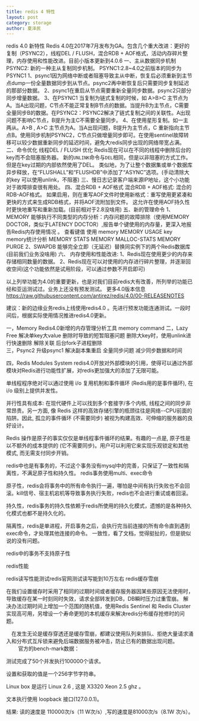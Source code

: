 ```yaml
---
title: redis 4 特性
layout: post
category: storage
author: 夏泽民
---
```

redis 4.0 新特性
Redis 4.0在2017年7月发布为GA。包含几个重大改进：更好的复制（PSYNC2），线程DEL / FLUSH，混合RDB + AOF格式，活动内存碎片整理，内存使用和性能改进。目前小版本更新到4.0.6
一、主从数据同步机制
PSYNC2: 新的一种主从复制同步机制。
PSYNC1:2.8~4.0之前版本的同步为PSYNC1
1、psync1因为网络中断或者阻塞导致主从中断，恢复后必须重新到主节点dump一份全量数据同步到从节点。psync2再中断恢复后只需要同步复制延迟的那部分数据。
2、psync1在重启从节点需要重新全量同步数据。psync2只部分同步增量数据。
3、在PSYNC1 当复制为链式复制的时候，如 A>B>C 主节点为A。当A出现问题，C节点不能正常复制B节点的数据。当提升B为主节点，C需要全量同步B的数据。在PSYNC2：PSYNC2解决了链式复制之间的关联性。A出现问题不影响C节点，B提升为主C不需要全量同步。
4、在使用星形复制。如一主两从。A>B , A>C  主节点为A。当A出现问题，B提升为主节点，C 重新指向主节点B。使用同步机制PSYNC2，C节点只做增量同步即可。在使用sentinel故障转移可以较少数据重新同步的延迟时间，避免大redis同步出现的网络带宽占满。
二、命令优化
线程DEL / FLUSH 优化
Redis现在可以在不同的线程中删除后台的key而不会阻塞服务器。 新的`UNLINK`命令与`DEL`相同，但是以非阻塞的方式工作。但是在key过期的内部依然使用了DEL。 类似地，为了让整个数据集或单个数据库异步释放，在“FLUSHALL”和“FLUSHDB”中添加了“ASYNC”选项。(手动清除大的key 可以使用unlink，不阻塞)
三、慢日志记录客户端来源IP地址，这个小功能对于故障排查很有用处。
四、混合RDB + AOF格式
混合RDB + AOF格式: 混合的RDB-AOF格式。 如果启用，则在重写AOF文件时使用新格式：重写使用更紧凑和更快的方式来生成RDB格式，并将AOF流附加到文件。 这允许在使用AOF持久性时更快地重写和重新加载。(目前相对于2.8没啥用)
五、新的管理命令
1、MEMORY 能够执行不同类型的内存分析：内存问题的故障排除（使用MEMORY DOCTOR，类似于LATENCY DOCTOR）,报告单个键使用的内存量，更深入地报告Redis内存使用情况 。
查看键值 使用 memory MEMORY USAGE key
memory统计分析 MEMORY STATS
MEMORY MALLOC-STATS
MEMORY PURGE
2、SWAPDB 能够完全立即（无延迟）替换同实例下的两个Redis数据库(目前我们业务没啥用)
六、
内存使用和性能改进:
1、Redis现在使用更少的内存来存储相同数量的数据。
2、Redis现在可以对使用的内存进行碎片整理，并逐渐回收空间(这个功能依然是试用阶段，可以通过参数不开启即可)
 
以上列举功能为4.0的重要更新，也是对我们目前redis大有改善，所列举的功能已经和亚运测试过。业务上还没有预发测试。
更多4.0版本信息 https://raw.githubusercontent.com/antirez/redis/4.0/00-RELEASENOTES
 
建议：新的边缘业务redis上线使用redis4.0 。先进行预发功能连通测试。一段时间后，根据实际使用情况推进redis4.0更新。
<!-- more -->
一，Memory
Redis4.0新增的内存管理分析工具 memory command
二，Lazy Free
解决单key大value 删除时导致的短暂阻塞问题 删除大key时，使用unlink进行快速删除 解除关联 后台fork子进程删除   
三，Psync2
升级psync1 解决副本集重启 全量同步问题 减少同步数据和时间

四，Redis Modules System
redis4.0开放对外部模块的引用，使得可以通过外部模块对Redis进行功能性扩展，对redis更加强大的添加了无限可能。

单线程程序绝对可以通过使用 i/o 复用机制和事件循环 (Redis用的是事件循环), 在 i/o 级别上提供并发性。

并行性具有成本: 在现代硬件上可以找到多个套接字/多个内核, 线程之间的同步非常昂贵。另一方面, 像 Redis 这样的高效存储引擎的瓶颈往往是网络--CPU前面的陷阱。因此, 孤立的事件循环 (不需要同步) 被视为构建高效、可伸缩的服务器的良好设计。

Redis 操作是原子的事实仅仅是单线程事件循环的结果。有趣的一点是, 原子性是以不额外的成本提供的 (它不需要同步)。用户可以利用它来实现乐观锁定和其他模式, 而无需支付同步开销。

redis中也是有事务的，不过这个事务没有mysql中的完善，只保证了一致性和隔离性，不满足原子性和持久性。
redis事务使用multi、exec命令

原子性，redis会将事务中的所有命令执行一遍，哪怕是中间有执行失败也不会回滚。kill信号、宿主机宕机等导致事务执行失败，redis也不会进行重试或者回滚。

持久性，redis事务的持久性依赖于redis所使用的持久化模式，遗憾的是各种持久化模式也都不是持久化的。

隔离性，redis是单进程，开启事务之后，会执行完当前连接的所有命令直到遇到exec命令，才处理其他连接的命令。
一致性，看了文档，觉得挺扯的，但是貌似说的没有问题。

redis中的事务不支持原子性

redis性能

redis读写性能测试redis官网测试读写能到10万左右
redis缓存雪崩

在我们设置缓存时采用了相同的过期时间或者缓存服务器因某些原因无法使用时，导致缓存在某一时刻同时失效，请求全部转发到DB，DB瞬时压力过重雪崩。
解决办法过期时间上增加一个范围的随机值，使用Redis Sentinel 和 Redis Cluster 实现高可用，另增设一个寿命更短的本机缓存来解决redis分布缓存抢修时的问题。

　在发生无论是缓存穿透还是缓存雪崩，都建议使用队列来排队、拒绝大量请求涌入和分布式互斥锁来避免后端数据服务被冲击，防止已有的数据出现问题。
　
　官方的bench-mark数据：

测试完成了50个并发执行100000个请求。

设置和获取的值是一个256字节字符串。

Linux box 是运行 Linux 2.6 , 这是 X3320 Xeon 2.5 ghz 。

文本执行使用 loopback 接口(127.0.0.1)。

结果: 读的速度是 110000次/s（11 W次/s）,写的速度是81000次/s（8.1W 次/s）。